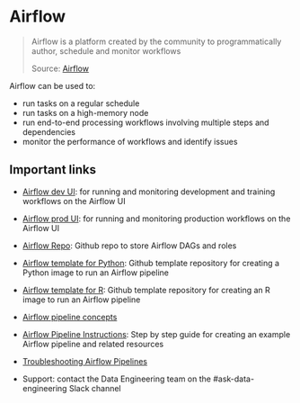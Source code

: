 # Airflow

> Airflow is a platform created by the community to programmatically author, schedule and monitor workflows
>
> Source: [Airflow](https://airflow.apache.org)

Airflow can be used to:

- run tasks on a regular schedule
- run tasks on a high-memory node
- run end-to-end processing workflows involving multiple steps and dependencies
- monitor the performance of workflows and identify issues

## Important links

- [Airflow dev UI](https://eu-west-1.console.aws.amazon.com/mwaa/home?region=eu-west-1#environments/dev/sso): for running and monitoring development and training workflows on the Airflow UI

- [Airflow prod UI](https://eu-west-1.console.aws.amazon.com/mwaa/home?region=eu-west-1#environments/prod/sso): for running and monitoring production workflows on the Airflow UI

- [Airflow Repo](https://github.com/moj-analytical-services/airflow): Github repo to store Airflow DAGs and roles

- [Airflow template for Python](https://github.com/moj-analytical-services/template-airflow-python): Github template repository for creating a Python image to run an Airflow pipeline

- [Airflow template for R](https://github.com/moj-analytical-services/template-airflow-r): Github template repository for creating an R image to run an Airflow pipeline

- [Airflow pipeline concepts](/data-engineering-tools/airflow/concepts)

- [Airflow Pipeline Instructions](/data-engineering-tools/airflow/instructions): Step by step guide for creating an example Airflow pipeline and related resources 

- [Troubleshooting Airflow Pipelines](/data-engineering-tools/airflow/troubleshooting)

- Support: contact the Data Engineering team on the #ask-data-engineering Slack channel
